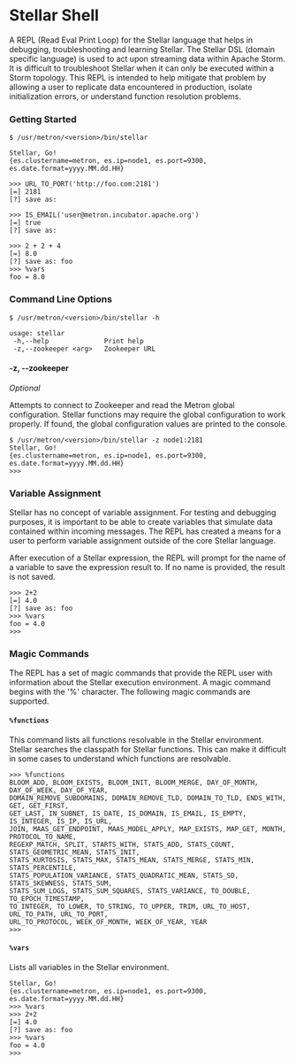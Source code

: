 # Stellar Shell

A REPL (Read Eval Print Loop) for the Stellar language that helps in debugging, troubleshooting and learning Stellar.  The Stellar DSL (domain specific language) is used to act upon streaming data within Apache Storm.  It is difficult to troubleshoot Stellar when it can only be executed within a Storm topology.  This REPL is intended to help mitigate that problem by allowing a user to replicate data encountered in production, isolate initialization errors, or understand function resolution problems.

### Getting Started

```
$ /usr/metron/<version>/bin/stellar

Stellar, Go!
{es.clustername=metron, es.ip=node1, es.port=9300, es.date.format=yyyy.MM.dd.HH}

>>> URL_TO_PORT('http://foo.com:2181')
[=] 2181
[?] save as: 

>>> IS_EMAIL('user@metron.incubator.apache.org')
[=] true
[?] save as:

>>> 2 + 2 + 4
[=] 8.0
[?] save as: foo
>>> %vars
foo = 8.0
```

### Command Line Options

```
$ /usr/metron/<version>/bin/stellar -h

usage: stellar
 -h,--help              Print help
 -z,--zookeeper <arg>   Zookeeper URL
```

#### -z, --zookeeper

*Optional*

Attempts to connect to Zookeeper and read the Metron global configuration.  Stellar functions may require the global configuration to work properly.  If found, the global configuration values are printed to the console.

```
$ /usr/metron/<version>/bin/stellar -z node1:2181
Stellar, Go!
{es.clustername=metron, es.ip=node1, es.port=9300, es.date.format=yyyy.MM.dd.HH}
>>> 
```

### Variable Assignment

Stellar has no concept of variable assignment.  For testing and debugging purposes, it is important to be able to create variables that simulate data contained within incoming messages.  The REPL has created a means for a user to perform variable assignment outside of the core Stellar language.  

After execution of a Stellar expression, the REPL will prompt for the name of a variable to save the expression result to.  If no name is provided, the result is not saved.

```
>>> 2+2
[=] 4.0
[?] save as: foo
>>> %vars
foo = 4.0
>>> 
```

### Magic Commands

The REPL has a set of magic commands that provide the REPL user with information about the Stellar execution environment.  A magic command begins with the '%' character.  The following magic commands are supported.

#### `%functions`

This command lists all functions resolvable in the Stellar environment.  Stellar searches the classpath for Stellar functions.  This can make it difficult in some cases to understand which functions are resolvable.  

```
>>> %functions
BLOOM_ADD, BLOOM_EXISTS, BLOOM_INIT, BLOOM_MERGE, DAY_OF_MONTH, DAY_OF_WEEK, DAY_OF_YEAR, 
DOMAIN_REMOVE_SUBDOMAINS, DOMAIN_REMOVE_TLD, DOMAIN_TO_TLD, ENDS_WITH, GET, GET_FIRST, 
GET_LAST, IN_SUBNET, IS_DATE, IS_DOMAIN, IS_EMAIL, IS_EMPTY, IS_INTEGER, IS_IP, IS_URL, 
JOIN, MAAS_GET_ENDPOINT, MAAS_MODEL_APPLY, MAP_EXISTS, MAP_GET, MONTH, PROTOCOL_TO_NAME, 
REGEXP_MATCH, SPLIT, STARTS_WITH, STATS_ADD, STATS_COUNT, STATS_GEOMETRIC_MEAN, STATS_INIT, 
STATS_KURTOSIS, STATS_MAX, STATS_MEAN, STATS_MERGE, STATS_MIN, STATS_PERCENTILE, 
STATS_POPULATION_VARIANCE, STATS_QUADRATIC_MEAN, STATS_SD, STATS_SKEWNESS, STATS_SUM, 
STATS_SUM_LOGS, STATS_SUM_SQUARES, STATS_VARIANCE, TO_DOUBLE, TO_EPOCH_TIMESTAMP, 
TO_INTEGER, TO_LOWER, TO_STRING, TO_UPPER, TRIM, URL_TO_HOST, URL_TO_PATH, URL_TO_PORT, 
URL_TO_PROTOCOL, WEEK_OF_MONTH, WEEK_OF_YEAR, YEAR
>>> 
```

#### `%vars` 

Lists all variables in the Stellar environment.

```
Stellar, Go!
{es.clustername=metron, es.ip=node1, es.port=9300, es.date.format=yyyy.MM.dd.HH}
>>> %vars
>>> 2+2
[=] 4.0
[?] save as: foo
>>> %vars
foo = 4.0
>>> 
```


